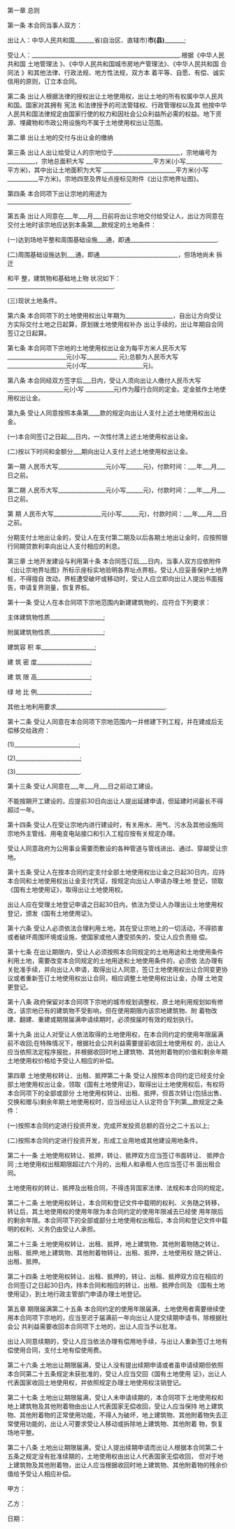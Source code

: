 
 


第一章 总则


第一条 本合同当事人双方：


出让人：中华人民共和国_______省(自治区、直辖市)______市(县)_____________;


受让人：_____________________________________________________.根据《中华人民共和国
土地管理法
》、《中华人民共和国城市房地产管理法》、《中华人民共和国
合同法
》和其他法律、行政法规、地方性法规，双方本 着平等、自愿、有偿、诚实信用的原则，订立本合同。


第二条 出让人根据法律的授权出让土地使用权，出让土地的所有权属中华人民共和国。国家对其拥有
宪法
和法律授予的司法管辖权、行政管理权以及其 他按中华人民共和国法律规定由国家行使的权力和因社会公众利益所必需的权益。地下资源、埋藏物和市政公用设施均不属于土地使用权出让范围。


第二章 出让土地的交付与出让金的缴纳


第三条 出让人出让给受让人的宗地位于________________________，宗地编号为__________，宗地总面积大写 ________________________平方米(小写_____________平方米)，其中出让土地面积为大写 __________________________平方米(小写___________平方米)。宗地四至及界址点座标见附件《出让宗地界址图》。


第四条 本合同项下出让宗地的用途为____________________________________________.


第五条 出让人同意在___年___月___日前将出让宗地交付给受让人，出让方同意在交付土地时该宗地应达到本条第___款规定的土地条件：


(一)达到场地平整和周围基础设施___通，即通_______________________________.


(二)周围基础设施达到___通，即通____________________________，但场地尚未
拆迁

和平
整，建筑物和基础地上物 状况如下：______________________________________.


(三)现状土地条件。


第六条 本合同项下的土地使用权出让年期为_________________，自出让方向受让方实际交付土地之日起算，原划拨土地使用权补办 出让手续的，出让年期自合同签订之日起算。


第七条 本合同项下宗地的土地使用权出让金为每平方米人民币大写_____________________元(小写___________ 元);总额为人民币大写_____________________元(小写____________________元)。


第八条 本合同经双方签字后___日内，受让人须向出让人缴付人民币大写____________________元(小写 __________元)作为履行合同的定金。定金抵作土地使用权出让金。


第九条 受让人同意按照本条第____款的规定向出让人支付上述土地使用权出让金。


(一)本合同签订之日起___日内，一次性付清上述土地使用权出让金。


(二)按以下时间和金额分___期向出让人支付上述土地使用权出让金。


第一期 人民币大写_________________元(小写______元)，付款时间：___年___月___日之前。


第二期 人民币大写_________________元(小写______元)，付款时间：___年___月___日之前。


第 期 人民币大写_________________元(小写______元)，付款时间：___年___月___日之前。


分期支付土地出让金的，受让人在支付第二期及以后各期土地出让金时，应按照银行同期贷款利率向出让人支付相应的利息。


第三章 土地开发建设与利用第十条 本合同签订后___日内，当事人双方应依附件《出让宗地界址图》所标示座标实地验明各界址点界桩。受让人应妥善保护土地界桩，不得擅自 改动，界桩遭受破坏或移动时，受让人应立即向出让人提出书面报告，申请复界测量，恢复界桩。


第十一条 受让人在本合同项下宗地范围内新建建筑物的，应符合下列要求：


主体建筑物性质___________________;


附属建筑物性质___________________;


建筑容 积 率___________________;


建 筑 密 度___________________;


建 筑 限 高___________________;


绿 地 比 例___________________;


其他土地利用要求_______________________________________.


第十二条 受让人同意在本合同项下宗地范围内一并修建下列工程，并在建成后无偿移交给政府：


(1)_______________________;


(2)_______________________;


(3)_______________________.


第十三条 受让人同意在___年___月___日之前动工建设。


不能按期开工建设的，应提前30日向出让人提出延建申请，但延建时间最长不得超过一年。


第十四条 受让人在受让宗地内进行建设时，有关用水、用气、污水及其他设施同宗地外主管线、用电变电站接口和引入工程应按有关规定办理。


受让人同意政府为公用事业需要而敷设的各种管道与管线进出、通过、穿越受让宗地。


第十五条 受让人在按本合同约定支付全部土地使用权出让金之日起30日内，应持本合同和土地使用权出让金支付凭证，按规定向出让人申请办理土地 登记，领取《国有土地使用证》，取得出让土地使用权。


出让人应在受理土地登记申请之日起30日内，依法为受让人办理出让土地使用权登记，颁发《国有土地使用证》。


第十六条 受让人必须依法合理利用土地，其在受让宗地上的一切活动，不得损害或者破坏周围环境或设施，使国家或他人遭受损失的，受让人应负责赔 偿。


第十七条 在出让期限内，受让人必须按照本合同规定的土地用途和土地使用条件利用土地，需要改变本合同规定的土地用途和土地使用条件的，必须依 法办理有关批准手续，并向出让人申请，取得出让人同意，签订土地使用权出让合同变更协议或者重新签订土地使用权出让合同，相应调整土地使用权出让金，办理 土地变更登记。


第十八条 政府保留对本合同项下宗地的城市规划调整权，原土地利用规划如有修改，该宗地已有的建筑物不受影响，但在使用期限内该宗地建筑物、附 着物改建、翻建、重建或期限届满申请续期时，必须按届时有效的规划执行。


第十九条 出让人对受让人依法取得的土地使用权，在本合同约定的使用年限届满前不收回;在特殊情况下，根据社会公共利益需要提前收回土地使用权 的，出让人应当依照法定程序报批，并根据收回时地上建筑物、其他附着物的价值和剩余年期土地使用权价格给予受让人相应的补偿。


第四章 土地使用权转让、出租、抵押第二十条 受让人按照本合同约定已经支付全部土地使用权出让金，领取《国有土地使用证》，取得出让土地使用权后，有权将本合同项下的全部或部分 土地使用权转让、出租、抵押，但首次转让(包括出售、交换和赠与)剩余年期土地使用权时，应当经出让人认定符合下列第__款规定之条件：


(一)按照本合同约定进行投资开发，完成开发投资总额的百分之二十五以上;


(二)按照本合同约定进行投资开发，形成工业用地或其他建设用地条件。


第二十一条 土地使用权转让、抵押，转让、抵押双方应当签订书面转让、
抵押合同
;土地使用权出租期限超过六个月的，出租人和承租人也应当签订书 面出租合同。


土地使用权的转让、抵押及出租合同，不得违背国家法律、法规和本合同的规定。


第二十二条 土地使用权转让，本合同和登记文件中载明的权利、义务随之转移，转让后，其土地使用权的使用年限为本合同约定的使用年限减去已经使 用年限后的剩余年限。本合同项下的全部或部分土地使用权出租后，本合同和登记文件中载明的权利、义务仍由受让人承担。


第二十三条 土地使用权转让、出租、抵押，地上建筑物、其他附着物随之转让、出租、抵押;地上建筑物、其他附着物转让、出租、抵押，土地使用权 随之转让、出租、抵押。


第二十四条 土地使用权转让、出租、抵押的，转让、出租、抵押双方应在相应的合同签订之日起30日内，持本合同和相应的转让、出租、抵押合同及 《国有土地使用证》，到土地行政主管部门申请办理土地登记。


第五章 期限届满第二十五条 本合同约定的使用年限届满，土地使用者需要继续使用本合同项下宗地的，应当至迟于届满前一年向出让人提交续期申请书，除根据社会公 共利益需要收回本合同项下土地的，出让人应当予以批准。


出让人同意续期的，受让人应当依法办理有偿用地手续，与出让人重新签订土地有偿使用合同，支付土地有偿使用费。


第二十六条 土地出让期限届满，受让人没有提出续期申请或者虽申请续期但依照本合同第二十五条规定未获批准的，受让人应当交回《国有土地使用 证》，出让人代表国家收回土地使用权，并依照规定办理土地使用权注销登记。


第二十七条 土地出让期限届满，受让人未申请续期的，本合同项下土地使用权和地上建筑物及其他附着物由出让人代表国家无偿收回，受让人应当保持 地上建筑物、其他附着物的正常使用功能，不得人为破坏，地上建筑物、其他附着物失去正常使用功能的，出让人可要求受让人移动或拆除地上建筑物、其他附着 物，恢复场地平整。


第二十八条 土地出让期限届满，受让人提出续期申请而出让人根据本合同第二十五条之规定没有批准续期的，土地使用权由出让人代表国家无偿收回， 但对于地上建筑物及其他附着物，出让人应当根据收回时地上建筑物、其他附着物的残余价值给予受让人相应补偿。


甲方：


乙方：


日期：

 


 

 
 
 
 
 
  


  
 

  


  


  
 
 
 
 

